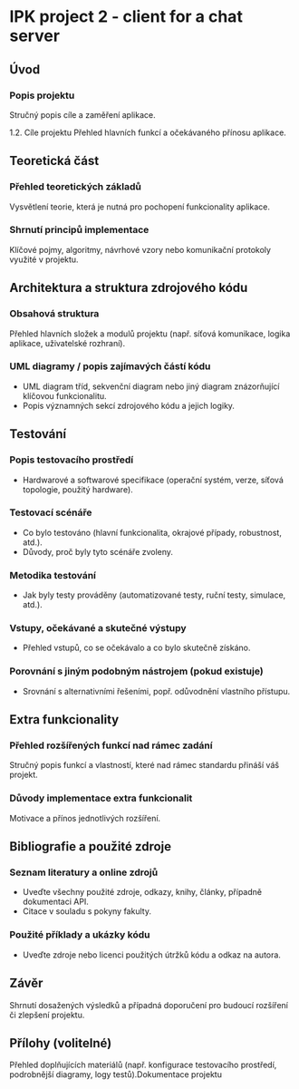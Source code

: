 # IPK project 2 - client for a chat server 
## Úvod

### Popis projektu
    
Stručný popis cíle a zaměření aplikace.

1.2. Cíle projektu
Přehled hlavních funkcí a očekávaného přínosu aplikace.

## Teoretická část

### Přehled teoretických základů
Vysvětlení teorie, která je nutná pro pochopení funkcionality aplikace.

### Shrnutí principů implementace
Klíčové pojmy, algoritmy, návrhové vzory nebo komunikační protokoly využité v projektu.

## Architektura a struktura zdrojového kódu

### Obsahová struktura
Přehled hlavních složek a modulů projektu (např. síťová komunikace, logika aplikace, uživatelské rozhraní).

### UML diagramy / popis zajímavých částí kódu
- UML diagram tříd, sekvenční diagram nebo jiný diagram znázorňující klíčovou funkcionalitu.
- Popis významných sekcí zdrojového kódu a jejich logiky.

## Testování

### Popis testovacího prostředí
- Hardwarové a softwarové specifikace (operační systém, verze, síťová topologie, použitý hardware).

### Testovací scénáře
- Co bylo testováno (hlavní funkcionalita, okrajové případy, robustnost, atd.).
- Důvody, proč byly tyto scénáře zvoleny.

### Metodika testování
- Jak byly testy prováděny (automatizované testy, ruční testy, simulace, atd.).

### Vstupy, očekávané a skutečné výstupy
- Přehled vstupů, co se očekávalo a co bylo skutečně získáno.

### Porovnání s jiným podobným nástrojem (pokud existuje)
- Srovnání s alternativními řešeními, popř. odůvodnění vlastního přístupu.

## Extra funkcionality

### Přehled rozšířených funkcí nad rámec zadání
Stručný popis funkcí a vlastností, které nad rámec standardu přináší váš projekt.

### Důvody implementace extra funkcionalit
Motivace a přínos jednotlivých rozšíření.

## Bibliografie a použité zdroje

### Seznam literatury a online zdrojů
- Uveďte všechny použité zdroje, odkazy, knihy, články, případně dokumentaci API.
- Citace v souladu s pokyny fakulty.

### Použité příklady a ukázky kódu
- Uveďte zdroje nebo licenci použitých útržků kódu a odkaz na autora.

## Závěr

Shrnutí dosažených výsledků a případná doporučení pro budoucí rozšíření či zlepšení projektu.

## Přílohy (volitelné)

Přehled doplňujících materiálů (např. konfigurace testovacího prostředí, podrobnější diagramy, logy testů).Dokumentace projektu
 